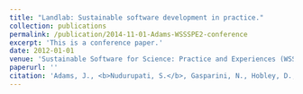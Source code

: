 ```yaml
---
title: "Landlab: Sustainable software development in practice."
collection: publications
permalink: /publication/2014-11-01-Adams-WSSSPE2-conference
excerpt: 'This is a conference paper.'
date: 2012-01-01
venue: 'Sustainable Software for Science: Practice and Experiences (WSSSPE2)'
paperurl: ''
citation: 'Adams, J., <b>Nudurupati, S.</b>, Gasparini, N., Hobley, D., Hutton, E., Tucker, G., & Istanbulluoglu, E. (2014). Landlab: Sustainable software development in practice. In The Second Workshop on Sustainable Software for Science: Practice and Experiences (WSSSPE2), Nov, New Orleans, LA, USA (Vol. 16).'
---
```


